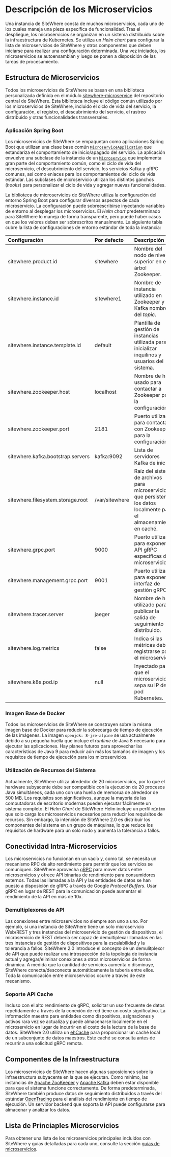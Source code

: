 # Descripción de los Microservicios

Una instancia de SiteWhere consta de muchos microservicios, cada uno de los cuales maneja una
pieza específica de funcionalidad. Tras el despliegue, los microservicios se organizan en un
sistema distribuido sobre la infraestructura de Kubernetes. Se utiliza un _Helm chart_ para
configurar la lista de microservicios de SiteWhere y otros componentes que deben iniciarse
para realizar una configuración determinada. Una vez iniciados, los microservicios se
autoensamblan y luego se ponen a disposición de las tareas de procesamiento.

<InlineImage src="/images/platform/microservices-diagram.png" caption="Microservices"/>

## Estructura de Microservicios

Todos los microservicios de SiteWhere se basan en una biblioteca personalizada definida en
el módulo [sitewhere-microservice](https://github.com/sitewhere/sitewhere/tree/sitewhere-2.1.0/sitewhere-microservice)
del repositorio central de SiteWhere. Esta biblioteca incluye el código común utilizado
por los microservicios de SiteWhere, incluido el ciclo de vida del servicio, la configuración,
el registro, el descubrimiento del servicio, el rastreo distribuido y otras funcionalidades transversales.

### Aplicación Spring Boot

Los microservicios de SiteWhere se empaquetan como aplicaciones Spring Boot que utilizan una clase
base común [`MicroserviceApplication`](https://github.com/sitewhere/sitewhere/blob/sitewhere-2.1.0/sitewhere-microservice/src/main/java/com/sitewhere/microservice/MicroserviceApplication.java)
que estandariza el comportamiento de inicio/apagado del servicio. La aplicación envuelve una subclase de la instancia
de un [`Microservice`](https://github.com/sitewhere/sitewhere/blob/sitewhere-2.1.0/sitewhere-microservice/src/main/java/com/sitewhere/microservice/Microservice.java)
que implementa gran parte del comportamiento común, como el ciclo de vida del microservicio, el descubrimiento del servicio,
los servicios Kafka y gRPC comunes, así como enlaces para los comportamientos del ciclo de vida estándar.
Las subclases de microservicio utilizan los distintos ganchos (_hooks_) para personalizar el ciclo de vida y agregar nuevas funcionalidades.

La biblioteca de microservicios de SiteWhere utiliza la configuración del entorno Spring Boot para configurar
diversos aspectos de cada microservicio. La configuración puede sobreescribirse inyectando variables de entorno
al desplegar los microservicios. El _Helm chart_ predeterminado para SiteWhere lo maneja de forma transparente,
pero puede haber casos en que los valores deban ser sobrescritos manualmente. La siguiente tabla cubre la lista
de configuraciones de entorno estándar de toda la instancia:

| Configuración                     | Por defecto    | Descripción                                                                   |
| :-------------------------------- | :------------- | :---------------------------------------------------------------------------- |
| sitewhere.product.id              | sitewhere      | Nombre del nodo de nivel superior en el árbol Zookeeper.                      |
| sitewhere.instance.id             | sitewhere1     | Nombre de instancia utilizado en Zookeeper y Kafka nombre del _topic_.        |
| sitewhere.instance.template.id    | default        | Plantilla de gestión de instancias utilizada para inicializar inquilinos y usuarios del sistema. |
| sitewhere.zookeeper.host          | localhost      | Nombre de host usado para contactar a Zookeeper para la configuración.        |
| sitewhere.zookeeper.port          | 2181           | Puerto utilizado para contactar con Zookeeper para la configuración.          |
| sitewhere.kafka.bootstrap.servers | kafka:9092     | Lista de servidores Kafka de inicio.                                          |
| sitewhere.filesystem.storage.root | /var/sitewhere | Raíz del sistema de archivos para microservicios que persisten los datos localmente para el almacenamiento en caché. |
| sitewhere.grpc.port               | 9000           | Puerto utilizado para exponer API gRPC específicas de microservicio.          |
| sitewhere.management.grpc.port    | 9001           | Puerto utilizado para exponer la interfaz de gestión gRPC.                    |
| sitewhere.tracer.server           | jaeger         | Nombre de host utilizado para publicar la salida de seguimiento distribuido.  |
| sitewhere.log.metrics             | false          | Indica si las métricas deben registrarse para el microservicio.               |
| sitewhere.k8s.pod.ip              | null           | Inyectado para que el microservicio sepa su IP de pod Kubernetes.             |

### Imagen Base de Docker

Todos los microservicios de SiteWhere se construyen sobre la misma imagen base de Docker para reducir
la sobrecarga de tiempo de ejecución de las imágenes. La imagen `openjdk: 8-jre-alpine` se usa actualmente
debido a su pequeña huella que incluye el _runtime_ de Java 8 necesario para ejecutar las aplicaciones.
Hay planes futuros para aprovechar las características de Java 9 para reducir aún más los tamaños de imagen
y los requisitos de tiempo de ejecución para los microservicios.

### Utilización de Recursos del Sistema

Actualmente, SiteWhere utiliza alrededor de 20 microservicios, por lo que el hardware subyacente debe ser
compatible con la ejecución de 20 procesos Java simultáneos, cada uno con una huella de memorua de alrededor
de 500 MB. Los requisitos son significativos, aunque la mayoría de las computadoras de escritorio modernas
pueden ejecutar fácilmente un sistema completo. El _Helm Chart_ de SiteWhere Helm incluye un perfil `mínimo`
que solo carga los microservicios necesarios para reducir los requisitos de recursos. Sin embargo,
la intención de SiteWhere 2.0 es distribuir los componentes del sistema en un grupo de máquinas,
lo que reduce los requisitos de hardware para un solo nodo y aumenta la tolerancia a fallos.

## Conectividad Intra-Microservicios

Los microservicios no funcionan en un vacío y, como tal, se necesita un mecanismo RPC de alto
rendimiento para permitir que los servicios se comuniquen. SiteWhere aprovecha [gRPC](https://grpc.io/)
para mover datos entre microservicios y ofrece API binarias de rendimiento para consumidores externos.
Todas las llamadas a la API y las entidades de datos se han puesto a disposición de gRPC a través de Google
_Protocol Buffers_. Usar gRPC en lugar de REST para la comunicación puede aumentar el rendimiento de la API en más de 10x.

### Demultiplexores de API

Las conexiones entre microservicios no siempre son uno a uno. Por ejemplo, si una instancia de SiteWhere tiene un solo
microservicio Web/REST y tres instancias del microservicio de gestión de dispositivos, el microservicio de REST debería
ser capaz de demultiplexar llamadas en las tres instancias de gestión de dispositivos para la escalabilidad y la
tolerancia a fallos. SiteWhere 2.0 introduce el concepto de un demulitplexor de API que puede realizar una
introspección de la topología de instancia actual y agregar/eliminar conexiones a otros microservicios
de forma dinámica. A medida que la cantidad de servicios aumenta o disminuye, SiteWhere conecta/desconecta
automáticamente la tubería entre ellos. Toda la comunicación entre microservicios ocurre a través de este mecanismo.

### Soporte API Cache

Incluso con el alto rendimiento de gRPC, solicitar un uso frecuente de datos repetidamente a través de la
conexión de red tiene un costo significativo. La información maestra para entidades como dispositivos,
asignaciones y activos rara vez se actualiza y puede almacenarse localmente en el microservicio en
lugar de incurrir en el costo de la lectura de la base de datos. SiteWhere 2.0 utiliza un [ehCache](https://www.ehcache.org/)
para proporcionar un caché local de un subconjunto de datos maestros. Este caché se consulta antes de
recurrir a una solicitud gRPC remota.

## Componentes de la Infraestructura

Los microservicios de SiteWhere hacen algunas suposiciones sobre la infraestructura subyacente en la que se ejecutan.
Como mínimo, las instancias de [Apache ZooKeeper](https://zookeeper.apache.org/) y [Apache Kafka](https://kafka.apache.org/)
deben estar disponible para que el sistema funcione correctamente.
De forma predeterminada, SiteWhere también produce datos de seguimiento distribuidos a través del estándar
[OpenTracing](http://opentracing.io/) para el análisis del rendimiento en tiempo de ejecución.
Un servidor backend que soporta la API puede configurarse para almacenar y analizar los datos.

## Lista de Princiaples Microservicios

Para obtener una lista de los microservicios principales incluidos con SiteWhere
y guías detalladas para cada uno, consulte la sección
[guías de microservicios](/es/guide/microservices/).

